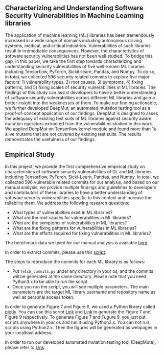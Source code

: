 ## Characterizing and Understanding Software Security Vulnerabilities in Machine Learning libraries

The application of machine learning (ML) libraries has been tremendously increased in a wide range of domains including autonomous driving systems, medical, and critical industries. Vulnerabilities of such libraries result in irremediable consequences. However, the characteristics of software security vulnerabilities has not been well studied. To bridge this gap, in this paper, we take the first step towards characterizing and understanding security vulnerabilities of five well-known ML libraries including Tensorflow, PyTorch, Sickit-learn, Pandas, and Numpy. To do so, in total, we collected 596 security related commits to explore five major factors: 1) vulnerability types, 2) root causes, 3) symptoms, 4) fixing patterns, and 5) fixing scales of security vulnerabilities in ML libraries. The findings of this study can assist developers to have a better understanding of software security vulnerabilities across different ML libraries and gain a better insight into the weaknesses of them. To make our finding actionable, we further developed DeepMut, an automated mutation testing tool as a proof-of-concept application of our findings. DeepMut is designed to asses the adequacy of existing test suits of ML libraries against security aware mutation operators extracted from the vulnerabilities studied in this work. We applied DeepMut on Tensorflow kernel module and found more than 1k alive mutants that are not covered by existing test suits. The results demonstrates the usefulness of our findings.

## Empirical Study
In this project, we provide the first comprehensive empirical study on characteristics of software security vulnerabilities of DL and ML libraries including Tensorflow, PyTorch, Sicki-Learn, Pandas, and Numpy. In total, we collected 596 vulnerable related commits for our analysis, and based on our manual analysis, we provide multiple findings and guidelines to developers and contributors of these libraries to have a better understanding of software security vulnerabilities specific to this context and increase the reliability them. We address the following research questions:

* What types of vulnerabilities exist in ML libraries?
* What are the root causes for vulnerabilities in ML libraries?
* What are the symptoms of vulnerabilities in ML libraries?
* What are the fixing patterns for vulnerabilities in ML libraries?
* What are the efforts required for fixing vulnerabilities in ML libraries?


The benchmark data we used for our manual analysis is available [here](https://github.com/cse19922021/Deep-Learning-Security-Vulnerabilities/blob/main/benchmark.csv).

In order to extract commits, please use this [script](https://github.com/cse19922021/Deep-Learning-Security-Vulnerabilities/blob/main/fetch_commits.py).

The steps to reproduce the commits for each ML library is as follows:
* Put `fetch_commits.py` under any directory in your os, and the commits will be generated at the same directory. Please note that you need Python3.x to be able to run the script. 
* Once you run the script, you will see multiple parameters. The main parameters are the target ML library username and repository name as well as personal access token.

In order to generate Figure 7 and Figure 9, we used a Python library called [plotly](https://plotly.com/). You can use this script [Link](https://github.com/cse19922021/Deep-Learning-Security-Vulnerabilities/blob/main/figure7.py) and [Link](https://github.com/cse19922021/Deep-Learning-Security-Vulnerabilities/blob/main/figure9.py) to generate the Figure 7 and Figure 9 respectively. To generate Figure 7 and Fugure 9, you just put scripts anywhere in your os and run it using Python3.x. You can not run scripts using Python2.x. Then the figures will be generated as webpages in your localhost address. 

In order to run our developed automated mutation testing tool (DeepMute), please refer to [Link](https://github.com/cse19922021/DeepMute/tree/main).

<!-- To generate distributions according to each research question in the paper, we use [this](https://github.com/cse19922021/Deep-Learning-Security-Vulnerabilities/blob/main/generate_figs.R) written in R. You can simply run the script and all related figures will be generated automatically in PDF format. Prerequisite of running R scripts is to install [R](https://www.r-project.org/) base according to your platform. Also, it is highly recommended to use [R studio](https://www.rstudio.com/) to generate the figures. Please make sure:
 -->
<!-- * You place benchmark [data](https://github.com/cse19922021/Deep-Learning-Security-Vulnerabilities/blob/main/benchmark.csv) under same directory where the [script](https://github.com/cse19922021/Deep-Learning-Security-Vulnerabilities/blob/main/generate_figs.R) is resided.
* When using R studio, make sure you change the work space directory to the directory where the benchmark data and the script are resided. You may want to set the working directory under /sessions/Set Working Directory/Choose Directory In R studio.  -->

